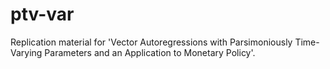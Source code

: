 # ptv-var
Replication material for 'Vector Autoregressions with Parsimoniously Time-Varying Parameters and an Application to Monetary Policy'.
